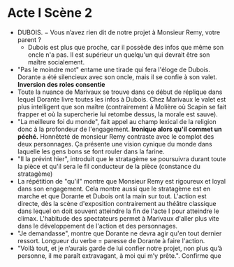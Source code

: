 
# Acte I Scène 2

* DUBOIS. − Vous n’avez rien dit de notre projet à Monsieur Remy, votre parent ?
	* Dubois est plus que proche, car il possède des infos que même son oncle n'a pas. Il est supérieur un quelqu'un qui devrait être son maître socialement. 
* "Pas le moindre mot" entame une tirade qui fera l'éloge de Dubois. Dorante a été silencieux avec son oncle, mais il se confie à son valet. **Inversion des roles consentie**
* Toute la nuance de Marivaux se trouve dans ce début de réplique dans lequel Dorante livre toutes les infos à Dubois. Chez Marivaux le valet est plus intelligent que son maître (contrairement à Molière où Scapin se fait frapper et où la supercherie lui retombe dessus, la morale est sauve). 
*  "La meilleure foi du monde", fait appel au champ lexical de la religion donc à la profondeur de l'engagement. **Ironique alors qu'il commet un péché.** Honnêteté de monsieur Remy contraste avec le complot des deux personnages. Ça présente une vision cynique du monde dans laquelle les gens bons se font rouler dans la farine. 
* "Il la prévint hier", introduit que le stratagème se poursuivra durant toute la pièce et qu'il sera le fil conducteur de la pièce (constance du stratagème)
* La répétition de "qu'il" montre que Monsieur Remy est rigoureux et loyal dans son engagement. Cela montre aussi que le stratagème est en marche et que Dorante et Dubois ont la main sur tout. L'action est directe, dès la scène d'exposition contrairement au théâtre classique dans lequel on doit souvent atteindre la fin de l'acte I pour atteindre le climax. L'habitude des spectateurs permet à Marivaux d'aller plus vite dans le développement de l'action et des personnages. 
* "Je demandasse", montre que Dorante ne devra agir qu'en tout dernier ressort. Longueur du verbe = paresse de Dorante à faire l'action. 
* "Voilà tout, et je n’aurais garde de lui confier notre projet, non plus qu’à personne, il me paraît extravagant, à moi qui m’y prête.". Confirme que 
<!--stackedit_data:
eyJoaXN0b3J5IjpbLTYxODY2NTQ0OCwtOTAwODU1NTg4LDE1Nj
I2MTcwNDRdfQ==
-->